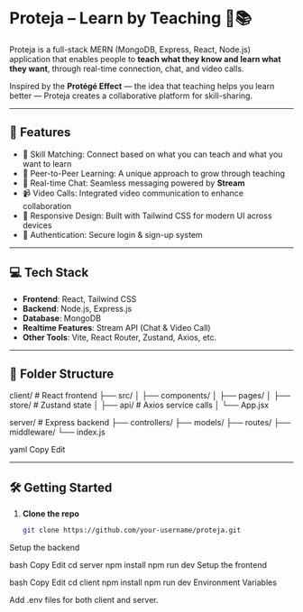 # Proteja – Learn by Teaching 👥📚

Proteja is a full-stack MERN (MongoDB, Express, React, Node.js) application that enables people to **teach what they know and learn what they want**, through real-time connection, chat, and video calls.

Inspired by the **Protégé Effect** — the idea that teaching helps you learn better — Proteja creates a collaborative platform for skill-sharing.

---

## 🚀 Features

- 🔄 Skill Matching: Connect based on what you can teach and what you want to learn  
- 🧠 Peer-to-Peer Learning: A unique approach to grow through teaching  
- 💬 Real-time Chat: Seamless messaging powered by **Stream**  
- 📹 Video Calls: Integrated video communication to enhance collaboration  
- 📱 Responsive Design: Built with Tailwind CSS for modern UI across devices  
- 🔐 Authentication: Secure login & sign-up system  

---

## 💻 Tech Stack

- **Frontend**: React, Tailwind CSS  
- **Backend**: Node.js, Express.js  
- **Database**: MongoDB  
- **Realtime Features**: Stream API (Chat & Video Call)  
- **Other Tools**: Vite, React Router, Zustand, Axios, etc.

---

## 📂 Folder Structure

client/ # React frontend
├── src/
│ ├── components/
│ ├── pages/
│ ├── store/ # Zustand state
│ ├── api/ # Axios service calls
│ └── App.jsx

server/ # Express backend
├── controllers/
├── models/
├── routes/
├── middleware/
└── index.js

yaml
Copy
Edit

---

## 🛠️ Getting Started

1. **Clone the repo**
   ```bash
   git clone https://github.com/your-username/proteja.git
Setup the backend

bash
Copy
Edit
cd server
npm install
npm run dev
Setup the frontend

bash
Copy
Edit
cd client
npm install
npm run dev
Environment Variables

Add .env files for both client and server.
